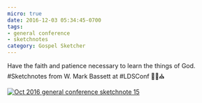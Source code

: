 ```yaml
---
micro: true
date: 2016-12-03 05:34:45-0700
tags:
- general conference
- sketchnotes
category: Gospel Sketcher
---
```


Have the faith and patience necessary to learn the things of God.
#Sketchnotes from W. Mark Bassett at #LDSConf ✍🏼⛪️

[![Oct 2016 general conference sketchnote 15](https://media.bennorris.org/images/gospelsketcher/uploads/2018/270248615c.jpg)](https://media.bennorris.org/images/gospelsketcher/uploads/2018/270248615c.jpg)